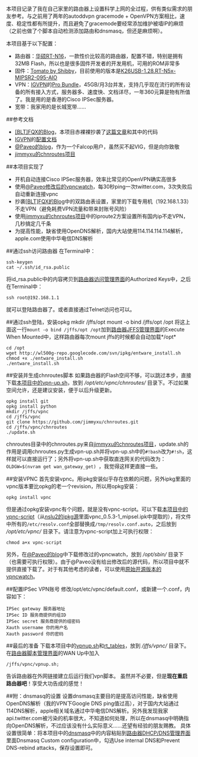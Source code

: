 本项目记录了我在自己家里的路由器上设置科学上网的全过程，供有类似需求的朋友参考。与之前用了两年的autoddvpn gracemode + OpenVPN方案相比，速度、稳定性都有所提升，而且避免了gracemode要经常添加维护被墙IP的麻烦（之前也做了个脚本自动检测添加路由和dnsmasq，但还是麻烦啊）。

本项目基于以下配置：

* 路由器：[华硕RT-N16](http://www.asus.com/Networks/Wireless_Routers/RTN16/)，一款性价比较高的路由器，配置不错，特别是拥有32MB Flash，所以也是很多固件开发者的开发用机，可用的ROM非常多
* 固件：[Tomato by Shibby](http://tomato.groov.pl/)，目前使用的版本是[K26USB-1.28.RT-N5x-MIPSR2-095-AIO](http://tomato.groov.pl/download/K26RT-N/build5x-095-EN/)
* VPN：[IGVPN](https://www.igssh.com/)的[Pro Bundle](https://www.igssh.com/cart.php)，45GB/月3台并发，支持几乎现在流行的所有设备的所有接入方式，服务器多、速度快、文档详尽，一年360元算是物有所值了。我是用的是香港的Cisco IPSec服务器。
* 宽带：我家用的是长城宽带…… 

##参考文档
* [\[BLT\]FQX的Blog](http://www.zhongguotese.net)，本项目赤裸裸抄袭了[这篇文章](http://www.zhongguotese.net/2012/a-bridge-to-home-theater-2.html)和其中的代码
* [IGVPN](https://www.igssh.com/)的[配置文档](https://www.igssh.com/knowledgebase.php)
* [@Paveo的blog](http://w3.owind.com)，作为一个Falcop用户，虽然买不起VIG，但是向你致敬
* [jimmyxu的chnroutes项目](https://github.com/jimmyxu/chnroutes)


##本项目实现了
* 开机自动连接Cisco IPSec服务器，效率比常见的OpenVPN确实高很多
* 使用[@Paveo修改后的vpncwatch](http://w3.owind.com/pub/page/4/)，每30秒ping一次twitter.com，3次失败后自动重新连接vpnc
* 抄袭[\[BLT\]FQX的Blog](http://www.zhongguotese.net)中的双路由表设置，家里的下载专用机（192.168.1.33）不走VPN（避免耗费VPN流量和带来封账号风险）
* 使用[jimmyxu的chnroutes项目](https://github.com/jimmyxu/chnroutes)中的iproute2方案设置所有国内ip不走VPN，几秒搞定几千条
* 为提高性能，缺省使用OpenDNS解析，国内大站使用114.114.114.114解析，apple.com使用中华电信DNS解析

##通过ssh访问路由器
在Terminal中：

	ssh-keygen
	cat ~/.ssh/id_rsa.public
将id_rsa.public中的内容拷贝到[路由器访问管理界面](http://192.168.1.1/admin-access.asp)的Authorized Keys中，之后在Terminal中：

	ssh root@192.168.1.1

就可以登陆路由器了。或者直接通过Telnet访问也可以。

##通过ssh登陆，安装opkg
	mkdir /jffs/opt
	mount -o bind /jffs/opt /opt 
将这上面这一行`mount -o bind /jffs/opt /opt`加到[路由器JFFS管理界面](http://192.168.1.1/admin-jffs2.asp)的Execute When Mounted中，这样路由器每次mount jffs的时候都会自动加载*/opt*

	cd /opt
	wget http://wl500g-repo.googlecode.com/svn/ipkg/entware_install.sh
	chmod +x ./entware_install.sh
	./entware_install.sh

##安装并生成chnroutes脚本
如果路由器的Flash空间不够，可以跳过本步，直接下载[本项目中的vpn-up.sh](https://github.com/cykor/VPNCyko/blob/master/chnroutes/vpn-up.sh)，放到 */opt/etc/vpnc/chnroutes/* 目录下。不过如果空间允许，还是建议安装，便于以后升级更新。

	opkg install git
	opkg install python
	mkdir /jffs/vpnc
	cd /jffs/vpnc
	git clone https://github.com/jimmyxu/chnroutes.git
	cd /jffs/vpnc/chnroutes
	./update.sh

chnroutes目录中的chnroutes.py来自[jimmyxu的chnroutes项目](https://github.com/jimmyxu/chnroutes)，update.sh的作用是调用chnroutes.py生成vpn-up.sh并将vpn-up.sh中的`#!bash`改为`#!sh`，这样就可以直接运行了；另外将vpn-up.sh中获取直连网关的代码改为：`OLDGW=$(nvram get wan_gateway_get) `，我觉得这样更直接一些。

##安装VPNC
首先安装vpnc。用ipkg安装似乎存在依赖的问题，另外ipkg里面的vpnc版本要比opkg的老一个revision，所以用opkg安装：

	opkg install vpnc
	
但是通过opkg安装vpnc有个问题，就是没有vpnc-script。可以下载[本项目中的vpnc-script](https://github.com/cykor/VPNCyko/blob/master/vpnc-script)（从[nslu2的ipkg源](http://ipkg.nslu2-linux.org/feeds/optware/ddwrt/cross/stable/)里面vpnc_0.5.3-1_mipsel.ipk中提取的），将文件中所有的`/etc/resolv.conf`全部替换成`/tmp/resolv.conf.auto`，之后放到 */opt/etc/vpnc/* 目录下。请注意为vpnc-script加上可执行权限：

	chmod a+x vpnc-script

另外，在[@Paveo的blog](http://w3.owind.com/pub/page/4/)中下载修改过的vpncwatch，放到 */opt/sbin/* 目录下（也需要可执行权限）。由于@Paveo没有给出修改后的源代码，所以项目中就不提供直接下载了。对于有其他考虑的读者，可以使用[原始开源版本的vpncwatch](https://github.com/dcantrell/vpncwatch)。

##配置IPSec VPN账号
修改/opt/etc/vpnc/default.conf，或新建一个.conf，内容如下：

	IPSec gateway 服务器地址
	IPSec ID 服务商提供的组ID
	IPSec secret 服务商提供的组密码
	Xauth username 你的用户名
	Xauth password 你的密码

##最后的准备
下载本项目中的[vpnup.sh](https://github.com/cykor/VPNCyko/blob/master/vpnup.sh)和[rt_tables](https://github.com/cykor/VPNCyko/blob/master/rt_tables)，放到 */jffs/vpnc/* 目录下。
在[路由器脚本管理界面](http://192.168.1.1/admin-scripts.asp)的WAN Up中加入

	/jffs/vpnc/vpnup.sh;

告诉路由器在外网链接建立后运行我们vpn脚本。
虽然并不必要，但是**现在重启路由器吧**！享受大功告成的感觉！

##附：dnsmasq的设置
设置dnsmasq主要目的是提高访问性能，缺省使用OpenDNS解析（我的VPN下Google DNS ping值过高），对于国内大站通过114DNS解析，apple相关域名通过中华电信DNS解析。另外我发现我家api.twitter.com被污染的机率很大，不知道如何处理，所以在dnsmasq中明确指向OpenDNS解析，不过应该没有什么实际意义……还望有经验的朋友赐教。
具体设置很简单：将本项目中的[dnsmasq](https://github.com/cykor/VPNCyko/blob/master/dnsmasq)中的内容粘贴到[路由器DHCP/DNS管理界面](http://192.168.1.1/advanced-dhcpdns.asp)里面Dnsmasq
Custom configuration中，勾选Use internal DNS和Prevent DNS-rebind attacks，保存设置即可。

